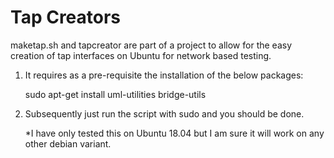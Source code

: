 # Tap Creators
maketap.sh and tapcreator are part of a project to allow for the easy creation of tap interfaces on Ubuntu for network based testing.

1. It requires as a pre-requisite the installation of the below packages:

     sudo apt-get install uml-utilities bridge-utils

2. Subsequently just run the script with sudo and you should be done.

     *I have only tested this on Ubuntu 18.04 but I am sure it will work on any other debian variant.

